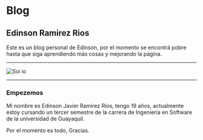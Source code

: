 # Blog
## Edinson Ramirez Rios

Este es un blog personal de Edinson, por el momento se encontrá pobre hasta que siga aprendiendo más cosas y mejorando la página.

***

![Soi io](https://fotos.subefotos.com/0345bb0710ca9d11d6c0ef6fab34002fo.jpg)
***

### Empezemos
Mi nombre es Edinson Javier Ramirez Ríos, tengo 19 años, actualmente estoy cursando un tercer semestre de la carrera de Ingeniería en Software de la universidad de Guayaquil.

Por el momento es todo, Gracias.
